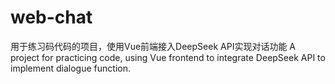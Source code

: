 # web-chat
用于练习码代码的项目，使用Vue前端接入DeepSeek API实现对话功能
A project for practicing code, using Vue frontend to integrate DeepSeek API to implement dialogue function.

